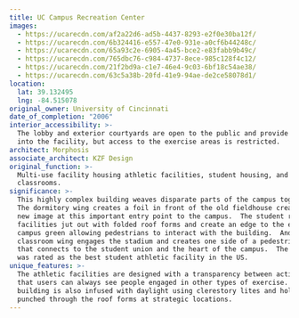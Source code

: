 ```yaml
---
title: UC Campus Recreation Center
images:
  - https://ucarecdn.com/af2a22d6-ad5b-4437-8293-e2f0e30ba12f/
  - https://ucarecdn.com/6b324416-e557-47e0-931e-a0cf6b44248c/
  - https://ucarecdn.com/65a93c2e-6905-4a45-bce2-e83fabb9b49c/
  - https://ucarecdn.com/765dbc76-c984-4737-8ece-985c128f4c12/
  - https://ucarecdn.com/21f2bd9a-c1e7-46e4-9c03-6bf18c54ae38/
  - https://ucarecdn.com/63c5a38b-20fd-41e9-94ae-de2ce58078d1/
location:
  lat: 39.132495
  lng: -84.515078
original_owner: University of Cincinnati
date_of_completion: "2006"
interior_accessibility: >-
  The lobby and exterior courtyards are open to the public and provide views
  into the facility, but access to the exercise areas is restricted.
architect: Morphosis
associate_architect: KZF Design
original_function: >-
  Multi-use facility housing athletic facilities, student housing, and
  classrooms.
significance: >-
  This highly complex building weaves disparate parts of the campus together. 
  The dormitory wing creates a foil in front of the old fieldhouse creating a
  new image at this important entry point to the campus.  The student recreation
  facilities jut out with folded roof forms and create an edge to the extended
  campus green allowing pedestrians to interact with the building.  And the
  classroom wing engages the stadium and creates one side of a pedestrian canyon
  that connects to the student union and the heart of the campus.  The building
  was rated as the best student athletic facility in the US.
unique_features: >-
  The athletic facilities are designed with a transparency between activities so
  that users can always see people engaged in other types of exercise.  The
  building is also infused with daylight using clerestory lites and holes
  punched through the roof forms at strategic locations.
---
```

